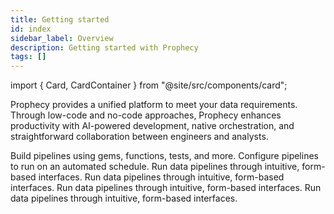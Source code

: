 ```yaml
---
title: Getting started
id: index
sidebar_label: Overview
description: Getting started with Prophecy
tags: []
---
```


import { Card, CardContainer } from "@site/src/components/card";

Prophecy provides a unified platform to meet your data requirements. Through low-code and no-code approaches, Prophecy enhances productivity with AI-powered development, native orchestration, and straightforward collaboration between engineers and analysts.

<CardContainer>
  <Card title="Teams" to="/analysts/pipeline-development" icon="/img/icons/team.svg">
    Build pipelines using gems, functions, tests, and more.
  </Card>
  <Card title="Projects" to="/analysts/scheduling" icon="/img/icons/project.svg">
    Configure pipelines to run on an automated schedule.
  </Card>
  <Card title="Fabrics" to="/analysts/business-applications" icon="/img/icons/environment.svg">
    Run data pipelines through intuitive, form-based interfaces.
  </Card>
  <Card title="Editions" to="/analysts/business-applications" icon="/img/icons/auto-layout.svg">
    Run data pipelines through intuitive, form-based interfaces.
  </Card>
  <Card title="Release Notes" to="/analysts/business-applications" icon="/img/icons/target-d.svg">
    Run data pipelines through intuitive, form-based interfaces.
  </Card>
  <Card title="Try Prophecy" to="/analysts/business-applications" icon="/img/icons/log-in-a.svg">
    Run data pipelines through intuitive, form-based interfaces.
  </Card>
</CardContainer>
<br />

